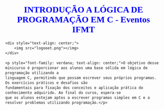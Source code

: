 
<body>
    <h1 style="color: blue; font-family: Verdana; text-align: center;" >INTRODUÇÃO A LÓGICA DE PROGRAMAÇÃO EM C - Eventos IFMT</h1>

    <div style="text-align: center;">
        <img src="logooet.png"></img>
    </div>

    <p style="font-family: verdana; text-align: center;">O objetivo desse minicurso é proporcionar aos alunos uma base sólida em lógica de programação utilizando a
    linguagem C, permitindo que possam escrever seus próprios programas. Os exercícios práticos e desafios são
    fundamentais para fixação dos conceitos e aplicação prática do conhecimento adquirido. Ao final do curso, espera-se
    que os alunos estejam aptos a escrever programas simples em C e a resolver problemas utilizando programação.</p>


</body>

</html>
